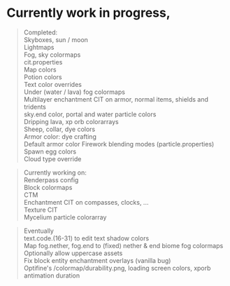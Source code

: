 # Currently work in progress,  

>Completed:  
Skyboxes, sun / moon  
Lightmaps  
Fog, sky colormaps  
cit.properties  
Map colors  
Potion colors  
Text color overrides  
Under (water / lava) fog colormaps  
Multilayer enchantment CIT on armor, normal items, shields and tridents  
sky.end color, portal and water particle colors  
Dripping lava, xp orb colorarrays  
Sheep, collar, dye colors  
Armor color: dye crafting  
Default armor color
Firework blending modes (particle.properties)  
Spawn egg colors  
Cloud type override

>Currently working on:  
Renderpass config  
Block colormaps  
CTM  
Enchantment CIT on compasses, clocks, ...  
Texture CIT  
Mycelium particle colorarray  

>Eventually  
text.code.(16-31) to edit text shadow colors  
Map fog.nether, fog.end to (fixed) nether & end biome fog colormaps  
Optionally allow uppercase assets  
Fix block entity enchantment overlays (vanilla bug)  
Optifine's /colormap/durability.png, loading screen colors, xporb antimation duration